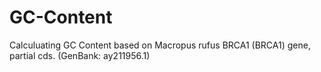 # GC-Content
Calculuating GC Content based on Macropus rufus BRCA1 (BRCA1) gene, partial cds. (GenBank: ay211956.1)

